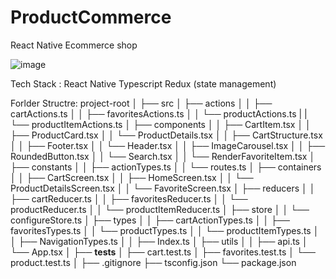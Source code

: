 # ProductCommerce
React Native Ecommerce shop


![image](https://github.com/bttmndl/ProductCommerce/assets/8470682/66667c28-6a90-446d-82b6-60eff277860a)


Tech Stack : 
React Native
Typescript
Redux (state management)

Forlder Structre:
project-root
│
├── src
│   ├── actions
│   │   ├── cartActions.ts
│   │   ├── favoritesActions.ts
│   │   └── productActions.ts
|   |   └── productItemActions.ts
│   ├── components
│   │   ├── CartItem.tsx
│   │   ├── ProductCard.tsx
│   │   └── ProductDetails.tsx
│   │   ├── CartStructure.tsx
│   │   ├── Footer.tsx
│   │   └── Header.tsx
│   │   ├── ImageCarousel.tsx
│   │   ├── RoundedButton.tsx
│   │   └── Search.tsx
│   │   └── RenderFavoriteItem.tsx
│   ├── constants
│   │   ├── actionTypes.ts
│   │   └── routes.ts
│   ├── containers
│   │   ├── CartScreen.tsx
│   │   ├── HomeScreen.tsx
│   │   └── ProductDetailsScreen.tsx
│   │   └── FavoriteScreen.tsx
│   ├── reducers
│   │   ├── cartReducer.ts
│   │   ├── favoritesReducer.ts
│   │   └── productReducer.ts
│   │   └── productItemReducer.ts
│   ├── store
│   │   └── configureStore.ts
│   ├── types
│   │   ├── cartActionTypes.ts
│   │   ├── favoritesTypes.ts
│   │   └── productTypes.ts
│   │   └── productItemTypes.ts
│   │   ├── NavigationTypes.ts
│   │   ├── Index.ts
│   ├── utils
│   │   ├── api.ts
│   └── App.tsx
│
├── __tests__
│   ├── cart.test.ts
│   ├── favorites.test.ts
│   └── product.test.ts
│
├── .gitignore
├── tsconfig.json
└── package.json

